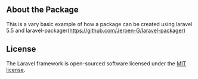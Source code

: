
## About the Package

This is a vary basic example of how a package can be created using laravel 5.5 and laravel-packager(https://github.com/Jeroen-G/laravel-packager) 



## License

The Laravel framework is open-sourced software licensed under the [MIT license](http://opensource.org/licenses/MIT).
